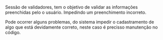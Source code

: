 Sessão de validadores, tem o objetivo de validar as informações preenchidas pelo o usuário.
Impedindo um preenchimento incorreto.

Pode ocorrer alguns problemas, do sistema impedir o cadastramento de algo que está devidamente correto, neste caso é precisso manutenção no código.
